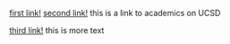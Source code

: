 

[first link!](https://ucsd.edu)
[second link!](https://students.ucsd.edu/student-life/events/fun-101.html?_ga=2.16833977.1435516952.1642391883-1457442789.1626139734) this is a link to academics on UCSD

[third link!](https://github.com/cpareja3025/markdown-parse) this is more text